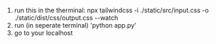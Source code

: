 1. run this in the therminal: npx tailwindcss -i ./static/src/input.css -o ./static/dist/css/output.css --watch
2. run (in seperate terminal) 'python app.py'
3. go to your localhost